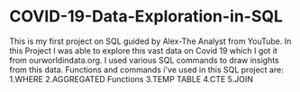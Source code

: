 # COVID-19-Data-Exploration-in-SQL

This is my first project on SQL guided by Alex-The Analyst from YouTube.
In this Project I was able to explore this vast data on Covid 19 which I got it from ourworldindata.org.
I used various SQL commands to draw insights from this data.
Functions and commands i've used in this SQL project are:
1.WHERE
2.AGGREGATED Functions
3.TEMP TABLE
4.CTE
5.JOIN
